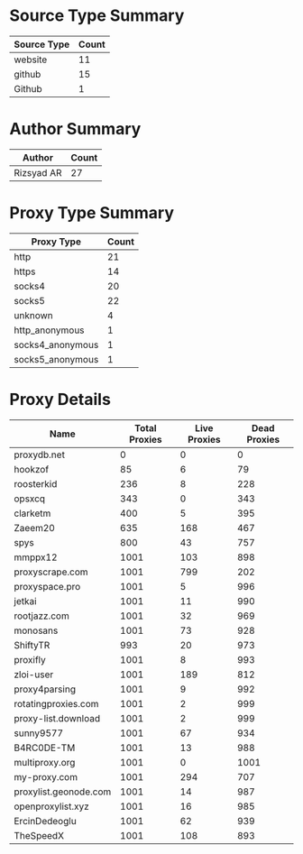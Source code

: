 # Source Type Summary

| Source Type | Count |
|-------------|-------|
| website | 11 |
| github | 15 |
| Github | 1 |


# Author Summary

| Author | Count |
|--------|-------|
| Rizsyad AR | 27 |


# Proxy Type Summary

| Proxy Type | Count |
|------------|-------|
| http | 21 |
| https | 14 |
| socks4 | 20 |
| socks5 | 22 |
| unknown | 4 |
| http_anonymous | 1 |
| socks4_anonymous | 1 |
| socks5_anonymous | 1 |


# Proxy Details

| Name | Total Proxies | Live Proxies | Dead Proxies |
|------|---------------|--------------|---------------|
| proxydb.net | 0 | 0 | 0 |
| hookzof | 85 | 6 | 79 |
| roosterkid | 236 | 8 | 228 |
| opsxcq | 343 | 0 | 343 |
| clarketm | 400 | 5 | 395 |
| Zaeem20 | 635 | 168 | 467 |
| spys | 800 | 43 | 757 |
| mmppx12 | 1001 | 103 | 898 |
| proxyscrape.com | 1001 | 799 | 202 |
| proxyspace.pro | 1001 | 5 | 996 |
| jetkai | 1001 | 11 | 990 |
| rootjazz.com | 1001 | 32 | 969 |
| monosans | 1001 | 73 | 928 |
| ShiftyTR | 993 | 20 | 973 |
| proxifly | 1001 | 8 | 993 |
| zloi-user | 1001 | 189 | 812 |
| proxy4parsing | 1001 | 9 | 992 |
| rotatingproxies.com | 1001 | 2 | 999 |
| proxy-list.download | 1001 | 2 | 999 |
| sunny9577 | 1001 | 67 | 934 |
| B4RC0DE-TM | 1001 | 13 | 988 |
| multiproxy.org | 1001 | 0 | 1001 |
| my-proxy.com | 1001 | 294 | 707 |
| proxylist.geonode.com | 1001 | 14 | 987 |
| openproxylist.xyz | 1001 | 16 | 985 |
| ErcinDedeoglu | 1001 | 62 | 939 |
| TheSpeedX | 1001 | 108 | 893 |
